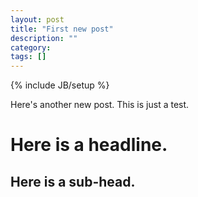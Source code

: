 ```yaml
---
layout: post
title: "First new post"
description: ""
category: 
tags: []
---
```

{% include JB/setup %}

Here's another new post. This is just a test.

# Here is a headline.

## Here is a sub-head.